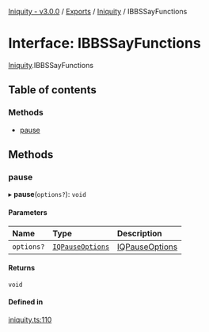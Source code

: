 [Iniquity - v3.0.0](../README.md) / [Exports](../modules.md) / [Iniquity](../modules/Iniquity.md) / IBBSSayFunctions

# Interface: IBBSSayFunctions

[Iniquity](../modules/Iniquity.md).IBBSSayFunctions

## Table of contents

### Methods

- [pause](Iniquity.IBBSSayFunctions.md#pause)

## Methods

### pause

▸ **pause**(`options?`): `void`

#### Parameters

| Name | Type | Description |
| :------ | :------ | :------ |
| `options?` | [`IQPauseOptions`](Iniquity.IQPauseOptions.md) | [IQPauseOptions](Iniquity.IQPauseOptions.md) |

#### Returns

`void`

#### Defined in

[iniquity.ts:110](https://github.com/iniquitybbs/iniquity/blob/015f263/packages/core/src/iniquity.ts#L110)
